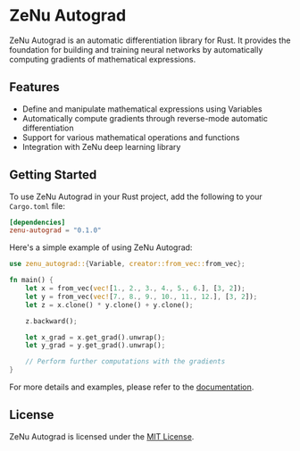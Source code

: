 # ZeNu Autograd

ZeNu Autograd is an automatic differentiation library for Rust. It provides the foundation for building and training neural networks by automatically computing gradients of mathematical expressions.

## Features

- Define and manipulate mathematical expressions using Variables
- Automatically compute gradients through reverse-mode automatic differentiation
- Support for various mathematical operations and functions
- Integration with ZeNu deep learning library

## Getting Started

To use ZeNu Autograd in your Rust project, add the following to your `Cargo.toml` file:

```toml
[dependencies]
zenu-autograd = "0.1.0"
```

Here's a simple example of using ZeNu Autograd:

```rust
use zenu_autograd::{Variable, creator::from_vec::from_vec};

fn main() {
    let x = from_vec(vec![1., 2., 3., 4., 5., 6.], [3, 2]);
    let y = from_vec(vec![7., 8., 9., 10., 11., 12.], [3, 2]);
    let z = x.clone() * y.clone() + y.clone();

    z.backward();

    let x_grad = x.get_grad().unwrap();
    let y_grad = y.get_grad().unwrap();

    // Perform further computations with the gradients
}
```

For more details and examples, please refer to the [documentation](https://docs.rs/zenu-autograd).

## License

ZeNu Autograd is licensed under the [MIT License](LICENSE).
